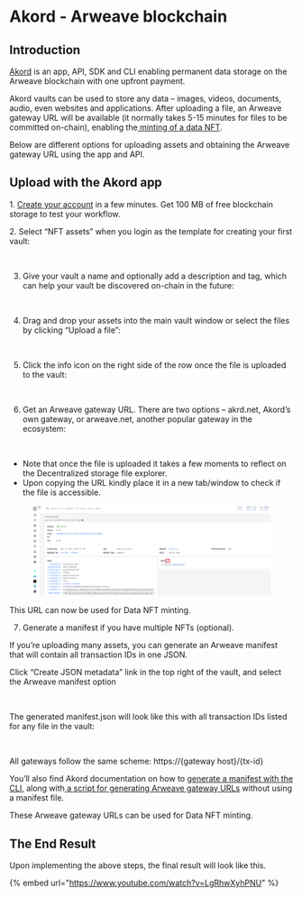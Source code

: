 # Akord - Arweave blockchain

## Introduction

[Akord](https://akord.com/) is an app, API, SDK and CLI enabling permanent data storage on the Arweave blockchain with one upfront payment.&#x20;

Akord vaults can be used to store any data – images, videos, documents, audio, even websites and applications. After uploading a file, an Arweave gateway URL will be available (it normally takes 5-15 minutes for files to be committed on-chain), enabling the[ minting of a data NFT](https://docs.itheum.io/product-docs/product/data-dex/minting-a-data-nft).

Below are different options for uploading assets and obtaining the Arweave gateway URL using the app and API.

## Upload with the Akord app

1\. [Create your account](https://v2.akord.com/signup) in a few minutes. Get 100 MB of free blockchain storage to test your workflow.

2\. Select “NFT assets” when you login as the template for creating your first vault:

<figure><img src="https://lh7-us.googleusercontent.com/docsz/AD_4nXddrOKELCqyk3o_KVTUgZzbnfA8ffC-cYteyooSjr3xUqjlcHf0NGLeZSZd8bkX4owr8IFJbSfVPGkygx7aMLPGAVj9NZrZbl99xc6IDd4BMlXOXkvM63j6sDUbMelv30NHqv6SUM1LxPESjvFSHboVM2qG?key=ED0qkWeun-F8aJUWm45Tow" alt=""><figcaption></figcaption></figure>



3. Give your vault a name and optionally add a description and tag, which can help your vault be discovered on-chain in the future:

<figure><img src="https://lh7-us.googleusercontent.com/docsz/AD_4nXdOcG52TjsVPV8vvEFH0RdAvKtRH0gKVrtgnxhaohRASN4OAbWZr_5y0VGR53u9ZAZCvBunpqpd87eOjq0dNAmcrKS8Uu4BPTGel9mgzQUTR_qX04Mb3Az0a04WQGBDmWy52yjWhRiY367o_31uCspsfI0?key=ED0qkWeun-F8aJUWm45Tow" alt=""><figcaption></figcaption></figure>

4. Drag and drop your assets into the main vault window or select the files by clicking “Upload a file”:

<figure><img src="https://lh7-us.googleusercontent.com/docsz/AD_4nXfUBQv7r3SJIPc5YhXrOFcnFlB8wB5hEv0IiD0cnIu9KIPj7dzuaKg10Ok2jTJUbwgf6adUez9CAFWMYvj6cK30GHJj-GraG9BCFmENyENrfP9liE_ppyKqGX4QbT4ayB8gc8PpK68vi5-MOe-okXA6-IY?key=ED0qkWeun-F8aJUWm45Tow" alt=""><figcaption></figcaption></figure>

5. Click the info icon on the right side of the row once the file is uploaded to the vault:

<figure><img src="https://lh7-us.googleusercontent.com/docsz/AD_4nXeD-1qfieC-_mxCNZoA4R83Ms34X9e2ne0B81ULu5XUt3C-dJqgZ00WVnGgWIsesYrBB0BsTGAF-IKcZvjq7qu3UR9fI1FD2vYByOfhHBtFMAP0yvYUma4m8BL_PFfnQ0BcjO-VuWDoKQdf2fOx4nXJC7Kx?key=ED0qkWeun-F8aJUWm45Tow" alt=""><figcaption></figcaption></figure>

6. Get an Arweave gateway URL. There are two options – akrd.net, Akord’s own gateway, or arweave.net, another popular gateway in the ecosystem:

<figure><img src="https://lh7-us.googleusercontent.com/docsz/AD_4nXfZWvEK4mmg0Hfkt4fhTavD_SBwbj-3WAXKUV9hOCTRXfGHzFZdfkDzNG27mFWoYHvQVQMYvvb9GPj_8BOhOQzVRG8s81L73uA0OxD22ptMG4Byc5GdCiSL6edUmTrm24l5RgtARLP-fpELbx3HC9vajvW2?key=ED0qkWeun-F8aJUWm45Tow" alt=""><figcaption></figcaption></figure>

* Note that once the file is uploaded it takes a few moments to reflect on the Decentralized storage file explorer.
* Upon copying the URL kindly place it in a new tab/window to check if the file is accessible.

<figure><img src="../../.gitbook/assets/image (115).png" alt=""><figcaption></figcaption></figure>

This URL can now be used for Data NFT minting.&#x20;

7. Generate a manifest if you have multiple NFTs (optional).

If you’re uploading many assets, you can generate an Arweave manifest that will contain all transaction IDs in one JSON.

Click “Create JSON metadata” link in the top right of the vault, and select the Arweave manifest option

<figure><img src="https://lh7-us.googleusercontent.com/docsz/AD_4nXcjwH0h_fu-eDg-oruIF38Pj3f2xf-O0h5ytmQ2NE7f1xibKF56bn46Q-HoJwzAxXt-stsKTj1coO8EppfUWl52VuziVYi90aWbHYk_Ev2LU7Nl-rzoeGzGuzbIJrg_LlRWAiGz7OrsL0BhCMRZ9pZRj3w?key=ED0qkWeun-F8aJUWm45Tow" alt=""><figcaption></figcaption></figure>

The generated manifest.json will look like this with all transaction IDs listed for any file in the vault:

<figure><img src="https://lh7-us.googleusercontent.com/docsz/AD_4nXdj0vC9tIvP1qXil3M9waQTX4LjympuRdPQh4ltb2f52_ablVKF2t13ow5hnOOmsnjI9x351rR69wyrSyubEMGSDkfKO2uLmTnK4Uf5gm-lOENrSKTMGna2ugQz41Bkp-eXXBYuxRPU4CKLYEYcR34zXE5T?key=ED0qkWeun-F8aJUWm45Tow" alt=""><figcaption></figcaption></figure>

All gateways follow the same scheme: https://{gateway host}/{tx-id}

You’ll also find Akord documentation on how to [generate a manifest with the CLI](https://docs.akord.com/nft-projects/get-the-arweave-urls/generate-a-manifest-cli), along with[ a script for generating Arweave gateway URLs](https://docs.akord.com/nft-projects/get-the-arweave-urls/using-a-script) without using a manifest file.

These Arweave gateway URLs can be used for Data NFT minting.

## The End Result

Upon implementing the above steps, the final result will look like this.&#x20;

{% embed url="https://www.youtube.com/watch?v=LgRhwXyhPNU" %}
